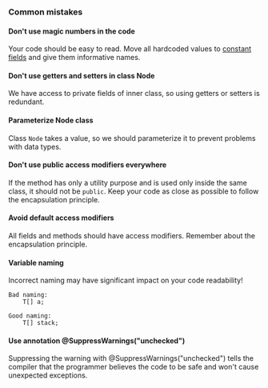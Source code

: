 ### Common mistakes

#### Don't use magic numbers in the code
Your code should be easy to read. Move all hardcoded values 
to [constant fields](https://mate-academy.github.io/style-guides/java/java.html#s5.2.4-constant-names) and give them informative names.

#### Don't use getters and setters in class Node
We have access to private fields of inner class, so using getters or setters is redundant.

#### Parameterize Node class 
Class `Node` takes a value, so we should parameterize it to prevent problems with data types.

#### Don't use public access modifiers everywhere
If the method has only a utility purpose and is used only inside the same class, it should not be 
`public`. Keep your code as close as possible to follow the encapsulation principle.

#### Avoid default access modifiers
All fields and methods should have access modifiers. Remember about the encapsulation principle.

#### Variable naming
Incorrect naming may have significant impact on your code readability!  
```
Bad naming:
    T[] a;
```  
```
Good naming: 
    T[] stack;
```  
#### Use annotation @SuppressWarnings("unchecked")
Suppressing the warning with @SuppressWarnings("unchecked") tells the compiler that the programmer believes the code to be safe and won't cause unexpected exceptions.
